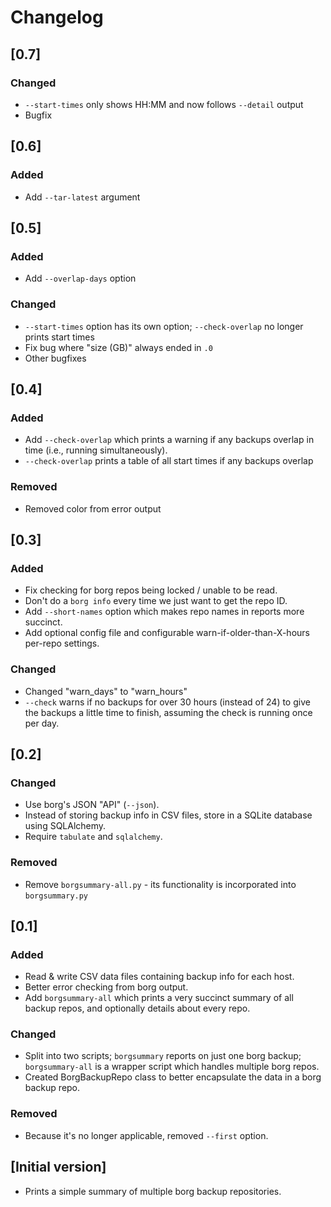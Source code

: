 # Changelog

## [0.7]

### Changed

* `--start-times` only shows HH:MM and now follows `--detail` output
* Bugfix

## [0.6]

### Added

* Add `--tar-latest` argument

## [0.5]

### Added

* Add `--overlap-days` option

### Changed

* `--start-times` option has its own option; `--check-overlap` no longer prints start times
* Fix bug where "size (GB)" always ended in `.0`
* Other bugfixes

## [0.4]

### Added

* Add `--check-overlap` which prints a warning if any backups overlap in time (i.e., running simultaneously).
* `--check-overlap` prints a table of all start times if any backups overlap

### Removed

* Removed color from error output

## [0.3]

### Added

* Fix checking for borg repos being locked / unable to be read.
* Don't do a `borg info` every time we just want to get the repo ID.
* Add `--short-names` option which makes repo names in reports more succinct.
* Add optional config file and configurable warn-if-older-than-X-hours per-repo settings.

### Changed

* Changed "warn_days" to "warn_hours"
* `--check` warns if no backups for over 30 hours (instead of 24) to give the backups a little time to finish, assuming the check is running once per day.

## [0.2]

### Changed

* Use borg's JSON "API" (`--json`).
* Instead of storing backup info in CSV files, store in a SQLite database using SQLAlchemy.
* Require `tabulate` and `sqlalchemy`.

### Removed

* Remove `borgsummary-all.py` - its functionality is incorporated into `borgsummary.py`

## [0.1]

### Added

* Read & write CSV data files containing backup info for each host.
* Better error checking from borg output.
* Add `borgsummary-all` which prints a very succinct summary of all backup repos, and optionally details about every repo.

### Changed

* Split into two scripts; `borgsummary` reports on just one borg backup; `borgsummary-all` is a wrapper script which handles multiple borg repos.
* Created BorgBackupRepo class to better encapsulate the data in a borg backup repo.

### Removed

* Because it's no longer applicable, removed `--first` option.

## [Initial version]

* Prints a simple summary of multiple borg backup repositories.
